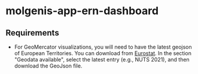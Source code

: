 # molgenis-app-ern-dashboard

## Requirements

- For GeoMercator visualizations, you will need to have the latest geojson of European Territories. You can download from [Eurostat](https://ec.europa.eu/eurostat/web/gisco/geodata/reference-data). In the section "Geodata available", select the latest entry (e.g., NUTS 2021), and then download the GeoJson file.
 
